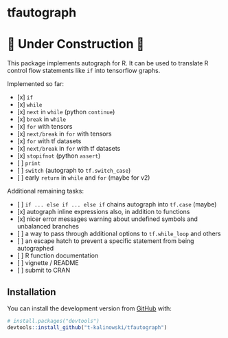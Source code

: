 
<!-- README.md is generated from README.Rmd. Please edit that file -->

# tfautograph

# :construction: **Under Construction** :construction:

<!-- badges: start -->

<!-- badges: end -->

This package implements autograph for R. It can be used to translate R
control flow statements like `if` into tensorflow graphs.

Implemented so far:

  - \[x\] `if`
  - \[x\] `while`
  - \[x\] `next` in `while` (python `continue`)
  - \[x\] `break` in `while`
  - \[x\] `for` with tensors
  - \[x\] `next/break` in `for` with tensors
  - \[x\] `for` with tf datasets
  - \[x\] `next/break` in `for` with tf datasets
  - \[x\] `stopifnot` (python `assert`)
  - \[ \] `print`
  - \[ \] `switch` (autograph to `tf.switch_case`)
  - \[ \] early `return` in `while` and `for` (maybe for v2)

Additional remaining tasks:

  - \[ \] `if ... else if ... else if` chains autograph into `tf.case`
    (maybe)
  - \[x\] autograph inline expressions also, in addition to functions
  - \[x\] nicer error messages warning about undefined symbols and
    unbalanced branches
  - \[ \] a way to pass through additional options to `tf.while_loop`
    and others
  - \[ \] an escape hatch to prevent a specific statement from being
    autographed
  - \[ \] R function documentation
  - \[ \] vignette / README
  - \[ \] submit to CRAN

## Installation

You can install the development version from
[GitHub](https://github.com/) with:

``` r
# install.packages("devtools")
devtools::install_github("t-kalinowski/tfautograph")
```
